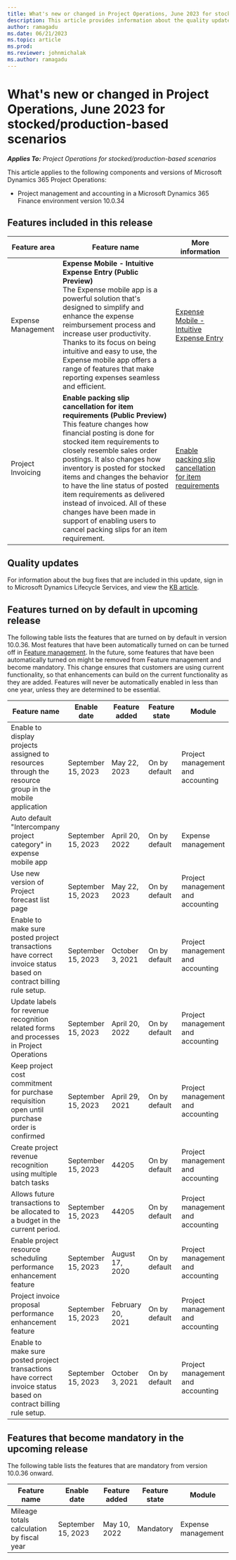```yaml
---
title: What's new or changed in Project Operations, June 2023 for stocked/production-based scenarios
description: This article provides information about the quality updates that are available in the June 2023 release of Microsoft Dynamics 365 Project Operations for stocked/production-based scenarios.
author: ramagadu
ms.date: 06/21/2023
ms.topic: article
ms.prod:
ms.reviewer: johnmichalak
ms.author: ramagadu
---
```


# What's new or changed in Project Operations, June 2023 for stocked/production-based scenarios

_**Applies To:** Project Operations for stocked/production-based scenarios_

This article applies to the following components and versions of Microsoft Dynamics 365 Project Operations:

- Project management and accounting in a Microsoft Dynamics 365 Finance environment version 10.0.34

## Features included in this release

| Feature area | Feature name | More information |
| --- | --- | --- |
|Expense Management| **Expense Mobile - Intuitive Expense Entry (Public Preview)**</br>The Expense mobile app is a powerful solution that's designed to simplify and enhance the expense reimbursement process and increase user productivity. Thanks to its focus on being intuitive and easy to use, the Expense mobile app offers a range of features that make reporting expenses seamless and efficient.| [Expense Mobile - Intuitive Expense Entry](/dynamics365/project-operations/expense/new-expense-mobile-app-overview) |
|Project Invoicing| **Enable packing slip cancellation for item requirements (Public Preview)**</br>This feature changes how financial posting is done for stocked item requirements to closely resemble sales order postings. It also changes how inventory is posted for stocked items and changes the behavior to have the line status of posted item requirements as delivered instead of invoiced. All of these changes have been made in support of enabling users to cancel packing slips for an item requirement.| [Enable packing slip cancellation for item requirements](/dynamics365/project-operations/prod-pma/project-item-requirements) |

## Quality updates

For information about the bug fixes that are included in this update, sign in to Microsoft Dynamics Lifecycle Services, and view the [KB article](https://fix.lcs.dynamics.com/Issue/Details?bugId=805875).

## Features turned on by default in upcoming release

The following table lists the features that are turned on by default in version 10.0.36. Most features that have been automatically turned on can be turned off in [Feature management](/dynamics365/fin-ops-core/fin-ops/get-started/feature-management/feature-management-overview). In the future, some features that have been automatically turned on might be removed from Feature management and become mandatory. This change ensures that customers are using current functionality, so that enhancements can build on the current functionality as they are added. Features will never be automatically enabled in less than one year, unless they are determined to be essential.

| Feature name | Enable date | Feature added | Feature state | Module |
| --- | --- | --- |--- |--- |
|Enable to display projects assigned to resources through the resource group in the mobile application|September 15, 2023|May 22, 2023|On by default|Project management and accounting|
|Auto default "Intercompany project category" in expense mobile app|September 15, 2023|April 20, 2022|On by default|Expense management|
|Use new version of Project forecast list page|September 15, 2023|May 22, 2023|On by default|Project management and accounting|
|Enable to make sure posted project transactions have correct invoice status based on contract billing rule setup.|September 15, 2023|October 3, 2021|On by default|Project management and accounting|
|Update labels for revenue recognition related forms and processes in Project Operations|September 15, 2023|April 20, 2022|On by default|Project management and accounting|
|Keep project cost commitment for purchase requisition open until purchase order is confirmed|September 15, 2023|April 29, 2021|On by default|Project management and accounting|
|Create project revenue recognition using multiple batch tasks|September 15, 2023|44205|On by default|Project management and accounting|
|Allows future transactions to be allocated to a budget in the current period.|September 15, 2023|44205|On by default|Project management and accounting|
|Enable project resource scheduling performance enhancement feature|September 15, 2023|August 17, 2020|On by default|Project management and accounting|
|Project invoice proposal performance enhancement feature|September 15, 2023|February 20, 2021|On by default|Project management and accounting|
|Enable to make sure posted project transactions have correct invoice status based on contract billing rule setup.|September 15, 2023|October 3, 2021|On by default|Project management and accounting|

## Features that become mandatory in the upcoming release

The following table lists the features that are mandatory from version 10.0.36 onward.

| Feature name | Enable date | Feature added | Feature state | Module |
| --- | --- | --- | --- | --- |
|Mileage totals calculation by fiscal year|September 15, 2023|May 10, 2022|Mandatory|Expense management|
